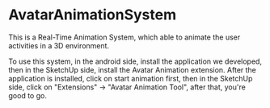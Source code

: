 # AvatarAnimationSystem

This is a Real-Time Animation System,  which able to animate the user activities in a 3D environment.

To use this system, in the android side, install the application we developed, then in the SketchUp side, install the Avatar Animation extension. After the application is installed, click on start animation first, then in the SketchUp side, click on "Extensions" -> "Avatar Animation Tool", after that, you're good to go.

